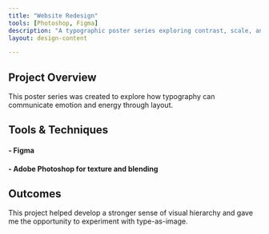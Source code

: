 ```yaml
---
title: "Website Redesign"
tools: [Photoshop, Figma]
description: "A typographic poster series exploring contrast, scale, and rhythm."
layout: design-content

---
```




## Project Overview <!-- # = h1 headline -->

This poster series was created to explore how 
typography can communicate emotion and energy through layout.

## Tools & Techniques <!-- headline --> 

#### - Figma
#### - Adobe Photoshop for texture and blending


## Outcomes

This project helped develop a stronger sense of visual hierarchy and 
gave me the opportunity to experiment with type-as-image.
